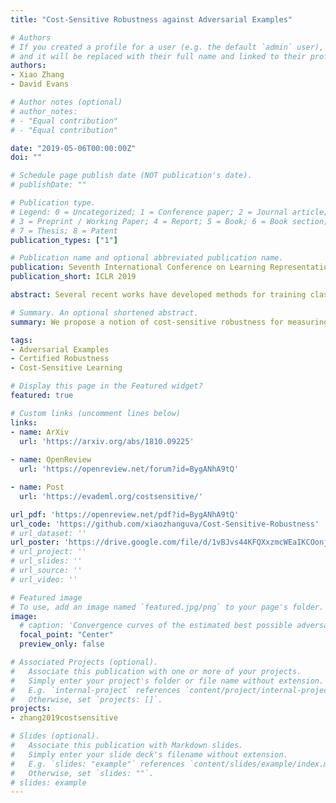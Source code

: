 ```yaml
---
title: "Cost-Sensitive Robustness against Adversarial Examples"

# Authors
# If you created a profile for a user (e.g. the default `admin` user), write the username (folder name) here 
# and it will be replaced with their full name and linked to their profile.
authors:
- Xiao Zhang
- David Evans

# Author notes (optional)
# author_notes:
# - "Equal contribution"
# - "Equal contribution"

date: "2019-05-06T00:00:00Z"
doi: ""

# Schedule page publish date (NOT publication's date).
# publishDate: ""

# Publication type.
# Legend: 0 = Uncategorized; 1 = Conference paper; 2 = Journal article;
# 3 = Preprint / Working Paper; 4 = Report; 5 = Book; 6 = Book section;
# 7 = Thesis; 8 = Patent
publication_types: ["1"]

# Publication name and optional abbreviated publication name.
publication: Seventh International Conference on Learning Representations
publication_short: ICLR 2019

abstract: Several recent works have developed methods for training classifiers that are certifiably robust against norm-bounded adversarial perturbations. These methods assume that all the adversarial transformations are equally important, which is seldom the case in real-world applications. We advocate for cost-sensitive robustness as the criteria for measuring the classifier's performance for tasks where some adversarial transformation are more important than others. We encode the potential harm of each adversarial transformation in a cost matrix, and propose a general objective function to adapt the robust training method of Wong & Kolter (2018) to optimize for cost-sensitive robustness. Our experiments on simple MNIST and CIFAR10 models with a variety of cost matrices show that the proposed approach can produce models with substantially reduced cost-sensitive robust error, while maintaining classification accuracy.

# Summary. An optional shortened abstract.
summary: We propose a notion of cost-sensitive robustness for measuring classifier's performance when adversarial transformations are not equally important, and provide a certified robust training method to optimize for it.

tags: 
- Adversarial Examples
- Certified Robustness
- Cost-Sensitive Learning

# Display this page in the Featured widget?
featured: true

# Custom links (uncomment lines below)
links:
- name: ArXiv
  url: 'https://arxiv.org/abs/1810.09225'
  
- name: OpenReview
  url: 'https://openreview.net/forum?id=BygANhA9tQ'

- name: Post
  url: 'https://evademl.org/costsensitive/'

url_pdf: 'https://openreview.net/pdf?id=BygANhA9tQ'
url_code: 'https://github.com/xiaozhanguva/Cost-Sensitive-Robustness'
# url_dataset: ''
url_poster: 'https://drive.google.com/file/d/1vBJvs44KFQXxzmcWEaIKCOonjTjgeDzZ/view?usp=sharing'
# url_project: ''
# url_slides: ''
# url_source: ''
# url_video: ''

# Featured image
# To use, add an image named `featured.jpg/png` to your page's folder. 
image:
  # caption: 'Convergence curves of the estimated best possible adversarial risk'
  focal_point: "Center"
  preview_only: false

# Associated Projects (optional).
#   Associate this publication with one or more of your projects.
#   Simply enter your project's folder or file name without extension.
#   E.g. `internal-project` references `content/project/internal-project/index.md`.
#   Otherwise, set `projects: []`.
projects:
- zhang2019costsensitive

# Slides (optional).
#   Associate this publication with Markdown slides.
#   Simply enter your slide deck's filename without extension.
#   E.g. `slides: "example"` references `content/slides/example/index.md`.
#   Otherwise, set `slides: ""`.
# slides: example
---
```


<!-- {{% callout note %}}
Click the *Cite* button above to demo the feature to enable visitors to import publication metadata into their reference management software.
{{% /callout %}}

{{% callout note %}}
Create your slides in Markdown - click the *Slides* button to check out the example.
{{% /callout %}}

Supplementary notes can be added here, including [code, math, and images](https://wowchemy.com/docs/writing-markdown-latex/). -->
